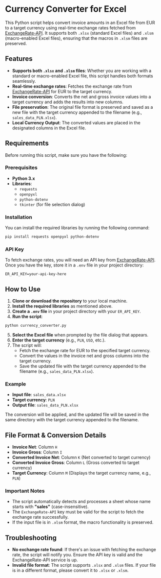 
# Currency Converter for Excel

This Python script helps convert invoice amounts in an Excel file from EUR to a target currency using real-time exchange rates fetched from [ExchangeRate-API](https://www.exchangerate-api.com/). It supports both `.xlsx` (standard Excel files) and `.xlsm` (macro-enabled Excel files), ensuring that the macros in `.xlsm` files are preserved.

## Features

- **Supports both `.xlsx` and `.xlsm` files**: Whether you are working with a standard or macro-enabled Excel file, this script handles both formats seamlessly.
- **Real-time exchange rates**: Fetches the exchange rate from [ExchangeRate-API](https://www.exchangerate-api.com/) for EUR to the target currency.
- **Invoice conversion**: Converts the net and gross invoice values into a target currency and adds the results into new columns.
- **File preservation**: The original file format is preserved and saved as a new file with the target currency appended to the filename (e.g., `sales_data_PLN.xlsx`).
- **Local Currency Output**: The converted values are placed in the designated columns in the Excel file.

## Requirements

Before running this script, make sure you have the following:

### Prerequisites

- **Python 3.x**
- **Libraries**:
  - `requests`
  - `openpyxl`
  - `python-dotenv`
  - `tkinter` (for file selection dialog)

### Installation

You can install the required libraries by running the following command:

```bash
pip install requests openpyxl python-dotenv
```

### API Key

To fetch exchange rates, you will need an API key from [ExchangeRate-API](https://www.exchangerate-api.com/). Once you have the key, store it in a `.env` file in your project directory:

```env
ER_API_KEY=your-api-key-here
```

## How to Use

1. **Clone or download the repository** to your local machine.
2. **Install the required libraries** as mentioned above.
3. **Create a `.env` file** in your project directory with your `ER_API_KEY`.
4. **Run the script**:

```bash
python currency_converter.py
```

5. **Select the Excel file** when prompted by the file dialog that appears.
6. **Enter the target currency** (e.g., `PLN`, `USD`, etc.).
7. The script will:
   - Fetch the exchange rate for EUR to the specified target currency.
   - Convert the values in the invoice net and gross columns into the target currency.
   - Save the updated file with the target currency appended to the filename (e.g., `sales_data_PLN.xlsx`).

### Example

- **Input file**: `sales_data.xlsx`
- **Target currency**: `PLN`
- **Output file**: `sales_data_PLN.xlsx`

The conversion will be applied, and the updated file will be saved in the same directory with the target currency appended to the filename.

## File Format & Conversion Details

- **Invoice Net**: Column `H`
- **Invoice Gross**: Column `I`
- **Converted Invoice Net**: Column `K` (Net converted to target currency)
- **Converted Invoice Gross**: Column `L` (Gross converted to target currency)
- **Target Currency**: Column `M` (Displays the target currency name, e.g., `PLN`)

### Important Notes

- The script automatically detects and processes a sheet whose name starts with **"sales"** (case-insensitive).
- The `ExchangeRate-API` key must be valid for the script to fetch the exchange rate successfully.
- If the input file is in `.xlsm` format, the macro functionality is preserved.

## Troubleshooting

- **No exchange rate found**: If there's an issue with fetching the exchange rate, the script will notify you. Ensure the API key is valid and the ExchangeRate-API service is up.
- **Invalid file format**: The script supports `.xlsx` and `.xlsm` files. If your file is in a different format, please convert it to `.xlsx` or `.xlsm`.
